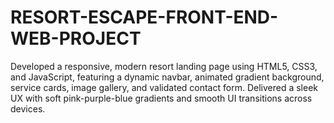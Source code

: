 # RESORT-ESCAPE-FRONT-END-WEB-PROJECT
Developed a responsive, modern resort landing page using HTML5, CSS3, and JavaScript, featuring a dynamic navbar, animated gradient background, service cards, image gallery, and validated contact form.  Delivered a sleek UX with soft pink-purple-blue gradients and smooth UI transitions across devices. 
